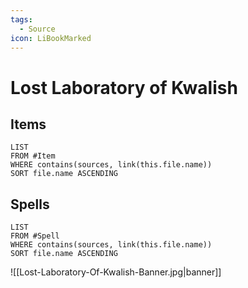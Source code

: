 ```yaml
---
tags:
  - Source
icon: LiBookMarked
---
```


# Lost Laboratory of Kwalish

## Items

```dataview
LIST
FROM #Item 
WHERE contains(sources, link(this.file.name))
SORT file.name ASCENDING
```

## Spells

```dataview
LIST
FROM #Spell
WHERE contains(sources, link(this.file.name))
SORT file.name ASCENDING
```

![[Lost-Laboratory-Of-Kwalish-Banner.jpg|banner]]
